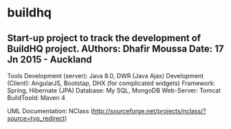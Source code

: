 # buildhq
Start-up project to track the development of BuildHQ project.
 AUthors: Dhafir Moussa 
 Date: 17 Jn 2015 - Auckland
----------------------------------------------------------------
Tools
Development (server): Java 8.0, DWR (Java Ajax)
Development (Client): AngularJS, Bootstap, DHX (for complicated widgets)
Framework: Spring, Hibernate (JPA)
Database: My SQL, MongoDB
Web-Server: Tomcat
BuildToold: Maven 4

UML Documentation: NClass (http://sourceforge.net/projects/nclass/?source=typ_redirect)
